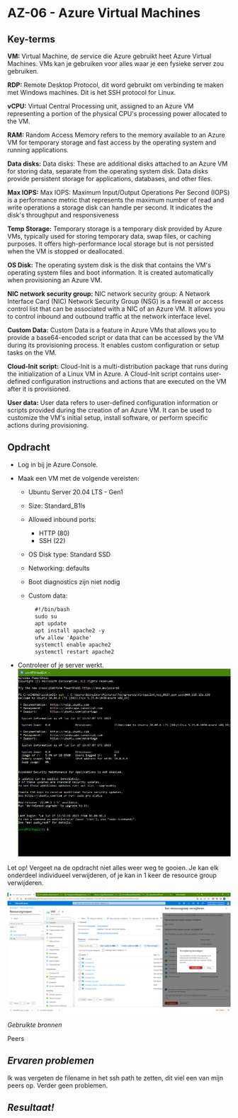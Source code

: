**AZ-06 - Azure Virtual Machines**
===
**Key-terms**
---
**VM:** Virtual Machine, de service die Azure gebruikt heet Azure Virtual Machines. VMs kan je gebruiken voor alles waar je een fysieke server zou gebruiken.

**RDP:** Remote Desktop Protocol, dit word gebruikt om verbinding te maken met Windows machines. Dit is het SSH protocol for Linux.

**vCPU:** Virtual Central Processing unit, assigned to an Azure VM representing a portion of the physical CPU's processing power allocated to the VM.

**RAM:** Random Access Memory refers to the memory available to an Azure VM for temporary storage and fast access by the operating system and running applications.

**Data disks:** Data disks: These are additional disks attached to an Azure VM for storing data, separate from the operating system disk. Data disks provide persistent storage for applications, databases, and other files.

**Max IOPS:** Max IOPS: Maximum Input/Output Operations Per Second (IOPS) is a performance metric that represents the maximum number of read and write operations a storage disk can handle per second. It indicates the disk's throughput and responsiveness

**Temp Storage:** Temporary storage is a temporary disk provided by Azure VMs, typically used for storing temporary data, swap files, or caching purposes. It offers high-performance local storage but is not persisted when the VM is stopped or deallocated.

**OS Disk:** The operating system disk is the disk that contains the VM's operating system files and boot information. It is created automatically when provisioning an Azure VM.

**NIC network security group:** NIC network security group: A Network Interface Card (NIC) Network Security Group (NSG) is a firewall or access control list that can be associated with a NIC of an Azure VM. It allows you to control inbound and outbound traffic at the network interface level.

**Custom Data:** Custom Data is a feature in Azure VMs that allows you to provide a base64-encoded script or data that can be accessed by the VM during its provisioning process. It enables custom configuration or setup tasks on the VM.

**Cloud-Init script:** Cloud-Init is a multi-distribution package that runs during the initialization of a Linux VM in Azure. A Cloud-Init script contains user-defined configuration instructions and actions that are executed on the VM after it is provisioned.

**User data:** User data refers to user-defined configuration information or scripts provided during the creation of an Azure VM. It can be used to customize the VM's initial setup, install software, or perform specific actions during provisioning.



**Opdracht**
---
- Log in bij je Azure Console.

- Maak een VM met de volgende vereisten:
    - Ubuntu Server 20.04 LTS - Gen1
    - Size: Standard_B1ls
    - Allowed inbound ports:
        - HTTP (80)
        - SSH (22)
    - OS Disk type: Standard SSD
    - Networking: defaults
    - Boot diagnostics zijn niet nodig
    - Custom data: 

            #!/bin/bash
            sudo su
            apt update
            apt install apache2 -y
            ufw allow 'Apache'
            systemctl enable apache2
            systemctl restart apache2

- Controleer of je server werkt.
![works](../../00_includes/AZ-06/VMworks.png)

Let op! Vergeet na de opdracht niet alles weer weg te gooien. Je kan elk onderdeel individueel verwijderen, of je kan in 1 keer de resource group verwijderen.

![delete](../../00_includes/AZ-06/deleteResGroup.png)

*Gebruikte bronnen*

Peers



*Ervaren problemen*
---
Ik was vergeten de filename in het ssh path te zetten, dit viel een van mijn peers op. Verder geen problemen.

*Resultaat!*
---

